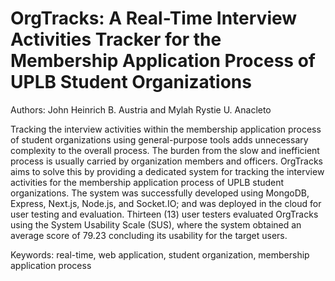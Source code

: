 # OrgTracks: A Real-Time Interview Activities Tracker for the Membership Application Process of UPLB Student Organizations
Authors: John Heinrich B. Austria and Mylah Rystie U. Anacleto

Tracking the interview activities within the membership application process of student organizations using general-purpose tools adds unnecessary complexity to the overall process. The burden from the slow and inefficient process is usually carried by organization members and officers. OrgTracks aims to solve this by providing a dedicated system for tracking the interview activities for the membership application process of UPLB student organizations. The system was successfully developed using MongoDB, Express, Next.js, Node.js, and Socket.IO; and was deployed in the cloud for user testing and evaluation. Thirteen (13) user testers evaluated OrgTracks using the System Usability Scale (SUS), where the system obtained an average score of 79.23 concluding its usability for the target users.

Keywords: real-time, web application, student organization, membership application process
